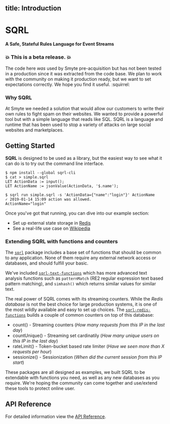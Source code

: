 title: Introduction
---

# SQRL

**A Safe, Stateful Rules Language for Event Streams**

### :boom: This is a **beta release**. :boom:

The code here *was* used by Smyte pre-acquisition but has not been tested in a production since it was extracted from the code base. We plan to work with the community on making it production ready, but we want to set expectations correctly. We hope you find it useful. :squirrel:

### Why SQRL

At Smyte we needed a solution that would allow our customers to write their own rules to fight spam on their websites. We wanted to provide a powerful tool but with a simple language that reads like SQL. SQRL is a language and runtime that has been used to stop a variety of attacks on large social websites and marketplaces.

## Getting Started

**SQRL** is designed to be used as a library, but the easiest way to see what it can do is to try out the command line interface.

```
$ npm install --global sqrl-cli
$ cat > simple.sqrl
LET ActionData := input();
LET ActionName := jsonValue(ActionData, '$.name');

$ sqrl run simple.sqrl -s 'ActionData={"name":"login"}' ActionName
✓ 2019-01-14 15:09 action was allowed.
ActionName="login"
```

Once you've got that running, you can dive into our example section:
* Set up external state storage in [Redis](examples/redis.html)
* See a real-life use case on [Wikipedia](examples/wikipedia.html)

### Extending SQRL with functions and counters

The [`sqrl`](https://github.com/twitter/sqrl/tree/master/packages/sqrl) package includes a base set of functions that should be common to any application. None of them require any external network access or databases, and should fulfill your basic.

We've included [`sqrl-text-functions`](https://github.com/twitter/sqrl/tree/master/packages/sqrl-text-functions) which has more advanced text analysis functions such as `patternMatch` (RE2 regular expression text based pattern matching), and `simhash()` which returns similar values for similar text.

The real power of SQRL comes with its streaming counters. While the *Redis database* is not the best choice for large production systems, it is one of the most wildly available and easy to set up choices. The [`sqrl-redis-functions`](https://github.com/twitter/sqrl/tree/master/packages/sqrl-redis-functions) builds a couple of common counters on top of this database:

* count() - Streaming counters (*How many requests from this IP in the last day*)
* countUnique() - Streaming set cardinatily (*How many unique users on this IP in the last day*)
* rateLimit() - Token-bucket based rate limiter (*Have we seen more than X requests per hour*)
* sessionize() - Sessionization (*When did the current session from this IP start*)

These packages are all designed as examples, we built SQRL to be extendable with functions you need, as well as any new databases as you require. We're hoping the community can come together and use/extend these tools to protect online user.

## API Reference

For detailed information view the [API Reference](https://twitter.github.io/sqrl/reference/globals.html).
